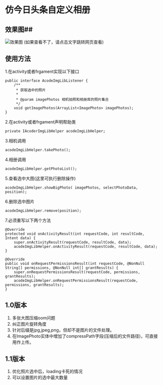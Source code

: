 # 仿今日头条自定义相册 #
## 效果图##
![效果图](https://github.com/workertao/acode_img_example/tree/master/images/GIF.gif)
(如果查看不了，请点击文字跳转网页查看)

## 使用方法 ##
1.在activity或者frgament实现以下接口

	public interface AcodeImgLibListener {
	    /**
	     * 获取选中的照片
	     *
	     * @param imagePhotos 相机拍照和相册库的照片集合
	     */
	    void getImagePhotos(ArrayList<ImagePhoto> imagePhotos);
	}

2.在activity或者frgament声明帮助类
 
	private IAcoderImgLibHelper acodeImgLibHelper;

3.相机调用

	acodeImgLibHelper.takePhoto();

4.相册调用

	acodeImgLibHelper.getPhotoList();

5.查看选中大图(这里可执行删除操作)
	
	acodeImgLibHelper.showBigPhoto( imagePhotos, selectPhotoData, position);

6.删除选中图片
	
	acodeImgLibHelper.remove(position);

7.必须重写以下两个方法

    @Override
    protected void onActivityResult(int requestCode, int resultCode, Intent data) {
        super.onActivityResult(requestCode, resultCode, data);
        acodeImgLibHelper.onActivityResult(requestCode, resultCode, data);
    }

    @Override
    public void onRequestPermissionsResult(int requestCode, @NonNull String[] permissions, @NonNull int[] grantResults) {
        super.onRequestPermissionsResult(requestCode, permissions, grantResults);
        acodeImgLibHelper.onRequestPermissionsResult(requestCode, permissions, grantResults);
    }

## 1.0版本 ##
1. 多张大图压缩oom问题
2. 纠正图片旋转角度
3. 针对后缀是jpg,jpeg,png，但却不是图片的文件处理。
4. 在ImagePhoto实体中增加了compressPath字段(压缩后的文件路径)，可直接用作上传。


## 1.1版本 ##
1. 优化照片选中后，loading卡死的情况
2. 可以设置图片的选中最大数量
